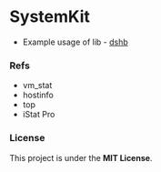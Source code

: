 SystemKit
=========

- Example usage of lib - [dshb](https://github.com/beltex/dshb)

### Refs

- vm_stat
- hostinfo
- top
- iStat Pro


### License

This project is under the **MIT License**.
